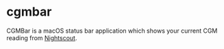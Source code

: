 # cgmbar

CGMBar is a macOS status bar application which shows your current CGM reading from [Nightscout](https://github.com/nightscout/cgm-remote-monitor).
